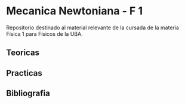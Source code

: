 # Mecanica Newtoniana - F 1
Repositorio destinado al material relevante de la cursada de la materia Física 1 para Físicos de la UBA. 

## Teoricas

## Practicas

## Bibliografia

